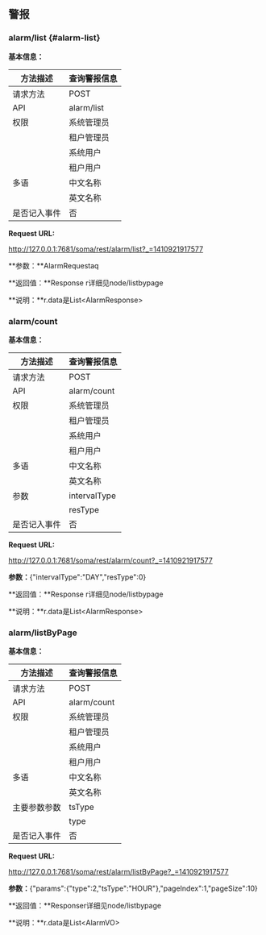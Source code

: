 ## 警报

### alarm/list {#alarm-list}

**基本信息：**

| 方法描述 | 查询警报信息 |
| --- | --- |
| 请求方法 | POST |
| API | alarm/list |
| 权限 | 系统管理员 | 是 |
|  | 租户管理员 | 是 |
|  | 系统用户 | 是 |
|  | 租户用户 | 是 |
| 多语 | 中文名称 | 查询警报信息 |
|  | 英文名称 | Query alrams by condition |
| 是否记入事件 | 否 |

**Request URL:**

http://127.0.0.1:7681/soma/rest/alarm/list?_=1410921917577

**参数：**AlarmRequestaq

**返回值：**Response r详细见node/listbypage

**说明：**r.data是List&lt;AlarmResponse&gt;

### alarm/count

**基本信息：**

| 方法描述 | 查询警报信息 |
| --- | --- |
| 请求方法 | POST |
| API | alarm/count |
| 权限 | 系统管理员 | 是 |
|  | 租户管理员 | 是 |
|  | 系统用户 | 是 |
|  | 租户用户 | 是 |
| 多语 | 中文名称 | 查询警报信息 |
|  | 英文名称 | Query alrams by condition |
| 参数 | intervalType | "HOUR","DAY","WEEK","MONTH","YEAR" |
|  | resType | 节点:"0",服务："1",应用："2" |
| 是否记入事件 | 否 |

**Request URL:**

http://127.0.0.1:7681/soma/rest/alarm/count?_=1410921917577

**参数：**{"intervalType":"DAY","resType":0}

**返回值：**Response r详细见node/listbypage

**说明：**r.data是List&lt;AlarmResponse&gt;

### alarm/listByPage

**基本信息：**

| 方法描述 | 查询警报信息 |
| --- | --- |
| 请求方法 | POST |
| API | alarm/count |
| 权限 | 系统管理员 | 是 |
|  | 租户管理员 | 是 |
|  | 系统用户 | 是 |
|  | 租户用户 | 是 |
| 多语 | 中文名称 | 查询警报信息 |
|  | 英文名称 | Query alrams by condition |
| 主要参数参数 | tsType | "HOUR","DAY","WEEK","MONTH","YEAR" |
|  | type | 节点:"0",服务："1",应用："2" |
| 是否记入事件 | 否 |

**Request URL:**

http://127.0.0.1:7681/soma/rest/alarm/listByPage?_=1410921917577

**参数：**{"params":{"type":2,"tsType":"HOUR"},"pageIndex":1,"pageSize":10}

**返回值：**Responser详细见node/listbypage

**说明：**r.data是List&lt;AlarmVO&gt;